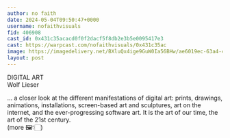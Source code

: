 ```yaml
---
author: no faith
date: 2024-05-04T09:50:47+0000
username: nofaithvisuals
fid: 406908
cast_id: 0x431c35acacd0f0f2dacf5f8db2e3b5e0095417e3
cast: https://warpcast.com/nofaithvisuals/0x431c35ac
image: https://imagedelivery.net/BXluQx4ige9GuW0Ia56BHw/ae6019ec-63a4-4f19-a152-6232d0e65a00/original
layout: post
---
```

DIGITAL ART  
Wolf Lieser  
  
… a closer look at the different manifestations of digital art: prints, drawings, animations, installations, screen-based art and sculptures, art on the internet, and the ever-progressing software art. It is the art of our time, the art of the 21st century.  
(more 🖼️👇🏻)  

<img src='https://imagedelivery.net/BXluQx4ige9GuW0Ia56BHw/ae6019ec-63a4-4f19-a152-6232d0e65a00/original' alt='' referrerpolicy='no-referrer'/>